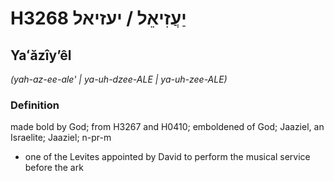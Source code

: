 # H3268 יַעֲזִיאֵל / יעזיאל

## Yaʻăzîyʼêl

_(yah-az-ee-ale' | ya-uh-dzee-ALE | ya-uh-zee-ALE)_

### Definition

made bold by God; from H3267 and H0410; emboldened of God; Jaaziel, an Israelite; Jaaziel; n-pr-m

- one of the Levites appointed by David to perform the musical service before the ark

